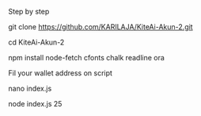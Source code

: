 Step by step

git clone https://github.com/KARILAJA/KiteAi-Akun-2.git

cd KiteAi-Akun-2

npm install node-fetch cfonts chalk readline ora

Fil your wallet address on script

nano index.js

node index.js 25
